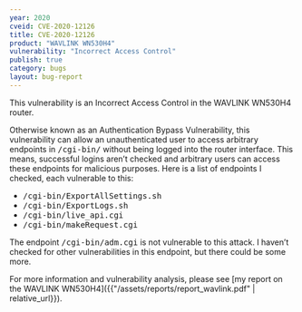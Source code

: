 ```yaml
---
year: 2020
cveid: CVE-2020-12126
title: CVE-2020-12126
product: "WAVLINK WN530H4"
vulnerability: "Incorrect Access Control"
publish: true
category: bugs
layout: bug-report
---
```


This vulnerability is an Incorrect Access Control in the WAVLINK WN530H4 router.

Otherwise known as an Authentication Bypass Vulnerability, this vulnerability can allow an unauthenticated user to access arbitrary endpoints in <kbd>/cgi-bin/</kbd> without being logged into the router interface. This means, successful logins aren’t checked and arbitrary users can access these endpoints for malicious purposes. Here is a list of endpoints I checked, each vulnerable to this:

* <kbd>/cgi-bin/ExportAllSettings.sh</kbd>
* <kbd>/cgi-bin/ExportLogs.sh</kbd>
* <kbd>/cgi-bin/live_api.cgi</kbd>
* <kbd>/cgi-bin/makeRequest.cgi</kbd>


The endpoint <kbd>/cgi-bin/adm.cgi</kbd> is not vulnerable to this attack. I haven’t checked for other vulnerabilities in this endpoint, but there could be some more.

For more information and vulnerability analysis, please see [my report on the WAVLINK WN530H4]({{"/assets/reports/report_wavlink.pdf" | relative_url}}).
